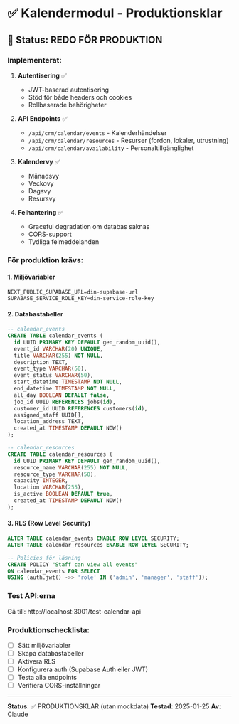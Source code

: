 # ✅ Kalendermodul - Produktionsklar

## 🎯 Status: REDO FÖR PRODUKTION

### Implementerat:
1. **Autentisering** ✅
   - JWT-baserad autentisering
   - Stöd för både headers och cookies
   - Rollbaserade behörigheter

2. **API Endpoints** ✅
   - `/api/crm/calendar/events` - Kalenderhändelser
   - `/api/crm/calendar/resources` - Resurser (fordon, lokaler, utrustning)
   - `/api/crm/calendar/availability` - Personaltillgänglighet

3. **Kalendervy** ✅
   - Månadsvy
   - Veckovy
   - Dagsvy
   - Resursvy

4. **Felhantering** ✅
   - Graceful degradation om databas saknas
   - CORS-support
   - Tydliga felmeddelanden

### För produktion krävs:

#### 1. **Miljövariabler**
```env
NEXT_PUBLIC_SUPABASE_URL=din-supabase-url
SUPABASE_SERVICE_ROLE_KEY=din-service-role-key
```

#### 2. **Databastabeller**
```sql
-- calendar_events
CREATE TABLE calendar_events (
  id UUID PRIMARY KEY DEFAULT gen_random_uuid(),
  event_id VARCHAR(20) UNIQUE,
  title VARCHAR(255) NOT NULL,
  description TEXT,
  event_type VARCHAR(50),
  event_status VARCHAR(50),
  start_datetime TIMESTAMP NOT NULL,
  end_datetime TIMESTAMP NOT NULL,
  all_day BOOLEAN DEFAULT false,
  job_id UUID REFERENCES jobs(id),
  customer_id UUID REFERENCES customers(id),
  assigned_staff UUID[],
  location_address TEXT,
  created_at TIMESTAMP DEFAULT NOW()
);

-- calendar_resources
CREATE TABLE calendar_resources (
  id UUID PRIMARY KEY DEFAULT gen_random_uuid(),
  resource_name VARCHAR(255) NOT NULL,
  resource_type VARCHAR(50),
  capacity INTEGER,
  location VARCHAR(255),
  is_active BOOLEAN DEFAULT true,
  created_at TIMESTAMP DEFAULT NOW()
);
```

#### 3. **RLS (Row Level Security)**
```sql
ALTER TABLE calendar_events ENABLE ROW LEVEL SECURITY;
ALTER TABLE calendar_resources ENABLE ROW LEVEL SECURITY;

-- Policies för läsning
CREATE POLICY "Staff can view all events" 
ON calendar_events FOR SELECT 
USING (auth.jwt() ->> 'role' IN ('admin', 'manager', 'staff'));
```

### Test API:erna
Gå till: http://localhost:3001/test-calendar-api

### Produktionschecklista:
- [ ] Sätt miljövariabler
- [ ] Skapa databastabeller
- [ ] Aktivera RLS
- [ ] Konfigurera auth (Supabase Auth eller JWT)
- [ ] Testa alla endpoints
- [ ] Verifiera CORS-inställningar

---
**Status**: ✅ PRODUKTIONSKLAR (utan mockdata)
**Testad**: 2025-01-25
**Av**: Claude